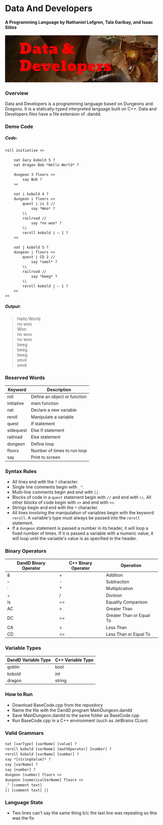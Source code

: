 # Data And Developers

#### A Programming Language by Nathaniel Lofgren, Tala Garibay, and Isaac Stiles    

![Data and Developers Logo](/img/Data%20&%20Developers.jpg)

### Overview  

Data and Developers is a programming language based on Dungeons and Dragons. It is a statically-typed interpreted language built on C++. Data and Developers files have a file extension of .dandd.  

### Demo Code

##### Code:
```
roll initiative <>

    nat Gary kobold 5 ?  
    nat dragon Bob *Hello World* ?

    dungeon 3 floors <>  
        say Bob ?  
    ><

    nat i kobold 4 ?  
    dungeon i floors <>  
        quest i is 3 //  
            say *Woo* ?  
        \\  
        railroad //  
            say *no woo* ?
        \\  
        reroll kobold i – 1 ?  
    ><

    nat j kobold 5 ?  
    dungeon j floors <>  
        quest j CD 2 //  
            say *smol* ?  
        \\  
        railroad //  
            say *beeg* ?  
        \\  
        reroll kobold j – 1 ?  
    ><  
><  
```
##### Output:
>Hello World  
no woo  
Woo  
no woo  
no woo  
beeg  
beeg  
beeg  
smol  
smol  

### Reserved Words
| Keyword    | Description                  |
|------------|------------------------------|
| roll       | Define an object or function |
| initiative | main function                |
| nat        | Declare a new variable       |
| reroll     | Manipulate a variable        |
| quest      | If statement                 |
| sidequest  | Else If statement            |
| railroad   | Else statement               |
| dungeon    | Define loop                  |
| floors     | Number of times to run loop  |
| say        | Print to screen              |


### Syntax Rules  

- All lines end with the `?` character.  
- Single line comments begin with `_^`.
- Multi-line comments begin and end with `||`.
- Blocks of code in a `quest` statement begin with `//` and end with `\\`. All other blocks of code begin with `<>` and end with `><`.  
- Strings begin and end with the `*` character.  
- All lines involving the manipulation of variables begin with the keyword `reroll`. A variable's type must always be passed into the `reroll` statement.  
- If a `dungeon` statement is passed a number in its header, it will loop a fixed number of times. If it is passed a variable with a numeric value, it will loop until the variable's value is as specified in the header.

### Binary Operators
| DandD Binary Operator | C++ Binary Operator | Operation                |
|-----------------------|---------------------|--------------------------|
| &                     | +                   | Addition                 |
| –                     | -                   | Subtraction              |
| ·                     | *                   | Multiplication           |
| ÷                     | /                   | Division                 |
| is                    | ==                  | Equality Comparison      |
| AC                    | \>                  | Greater Than             |
| DC                    | \>=                 | Greater Than or Equal To |
| CA                    | <                   | Less Than                |
| CD                    | <=                  | Less Than or Equal To    |

### Variable Types  

| DandD Variable Type | C++ Variable Type |
|---------------------|-------------------|
| goblin              | bool              |  
| kobold              | int               |  
| dragon              | string            |  

### How to Run

- Download BaseCode.cpp from the repository
- Name the file with the DandD program MainDungeon.dandd 
- Save MainDungeon.dandd to the same folder as BaseCode.cpp
- Run BaseCode.cpp in a C++ environment (such as JetBrains CLion)

### Valid Grammars

`nat [varType] [varName] [value] ?`  
`reroll kobold [varName] [mathOperator] [number] ?`  
`reroll kobold [varName] [number] ?`  
`say *[stringValue]* ?`  
`say [varName] ?`  
`say [number] ?`  
`dungeon [number] floors <>`  
`dungeon [numericalVarName] floors <>`  
`_^ [comment text]`  
`|| [comment text] ||`

### Language State
- Two lines can't say the same thing b/c the last line was repeating so this was the fix
